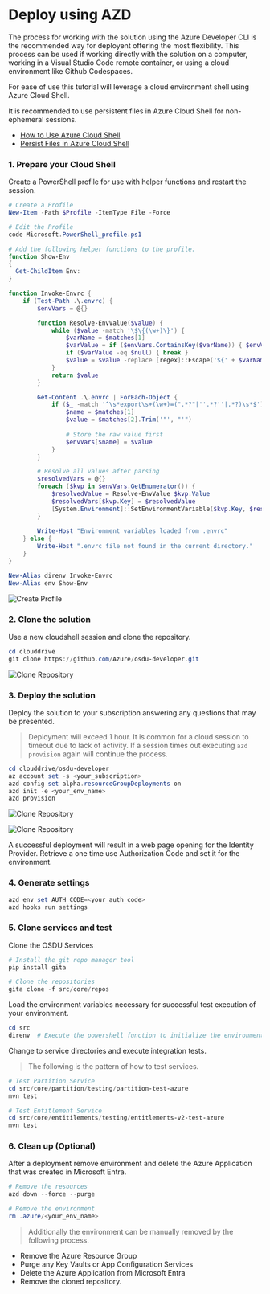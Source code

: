 # Deploy using AZD

The process for working with the solution using the Azure Developer CLI is the recommended way for deployent offering the most flexibility.  This process can be used if working directly with the solution on a computer, working in a Visual Studio Code remote container, or using a cloud environment like Github Codespaces.

For ease of use this tutorial will leverage a cloud environment shell using Azure Cloud Shell.

It is recommended to use persistent files in Azure Cloud Shell for non-ephemeral sessions.

- [How to Use Azure Cloud Shell](https://learn.microsoft.com/en-us/azure/cloud-shell/new-ui-shell-window)
- [Persist Files in  Azure Cloud Shell](https://learn.microsoft.com/en-us/azure/cloud-shell/persisting-shell-storage)

### 1. Prepare your Cloud Shell

Create a PowerShell profile for use with helper functions and restart the session.

```powershell
# Create a Profile
New-Item -Path $Profile -ItemType File -Force

# Edit the Profile
code Microsoft.PowerShell_profile.ps1

# Add the following helper functions to the profile.
function Show-Env
{
  Get-ChildItem Env:
}

function Invoke-Envrc {
    if (Test-Path .\.envrc) {
        $envVars = @{}

        function Resolve-EnvValue($value) {
            while ($value -match '\$\{(\w+)\}') {
                $varName = $matches[1]
                $varValue = if ($envVars.ContainsKey($varName)) { $envVars[$varName] } else { [System.Environment]::GetEnvironmentVariable($varName) }
                if ($varValue -eq $null) { break }
                $value = $value -replace [regex]::Escape('${' + $varName + '}'), $varValue
            }
            return $value
        }

        Get-Content .\.envrc | ForEach-Object {
            if ($_ -match '^\s*export\s+(\w+)=(".*?"|''.*?''|.*?)\s*$') {
                $name = $matches[1]
                $value = $matches[2].Trim('"', "'")
                
                # Store the raw value first
                $envVars[$name] = $value
            }
        }

        # Resolve all values after parsing
        $resolvedVars = @{}
        foreach ($kvp in $envVars.GetEnumerator()) {
            $resolvedValue = Resolve-EnvValue $kvp.Value
            $resolvedVars[$kvp.Key] = $resolvedValue
            [System.Environment]::SetEnvironmentVariable($kvp.Key, $resolvedValue, [System.EnvironmentVariableTarget]::Process)
        }
        
        Write-Host "Environment variables loaded from .envrc"
    } else {
        Write-Host ".envrc file not found in the current directory."
    }
}

New-Alias direnv Invoke-Envrc
New-Alias env Show-Env
```

![Create Profile](./images/tutorial_1.png)

### 2. Clone the solution

Use a new cloudshell session and clone the repository.

```powershell
cd clouddrive
git clone https://github.com/Azure/osdu-developer.git
```

![Clone Repository](./images/tutorial_2.png)


### 3. Deploy the solution

Deploy the solution to your subscription answering any questions that may be presented.

> Deployment will exceed 1 hour.  It is common for a cloud session to timeout due to lack of activity. If a session times out executing `azd provision` again will continue the process.

```powershell
cd clouddrive/osdu-developer
az account set -s <your_subscription>
azd config set alpha.resourceGroupDeployments on
azd init -e <your_env_name>
azd provision
```
![Clone Repository](./images/tutorial_3.png)

![Clone Repository](./images/tutorial_4.png)

A successful deployment will result in a web page opening for the Identity Provider. Retrieve a one time use Authorization Code and set it for the environment.


### 4. Generate settings

```powershell
azd env set AUTH_CODE=<your_auth_code>
azd hooks run settings
```

### 5. Clone services and test

Clone the OSDU Services

```powershell
# Install the git repo manager tool
pip install gita

# Clone the repositories
gita clone -f src/core/repos
```

Load the environment variables necessary for successful test execution of your environment.

```powershell
cd src
direnv  # Execute the powershell function to initialize the environment values
```

Change to service directories and execute integration tests.

> The following is the pattern of how to test services.

```powershell
# Test Partition Service
cd src/core/partition/testing/partition-test-azure
mvn test

# Test Entitlement Service
cd src/core/entitilements/testing/entitlements-v2-test-azure
mvn test
```

### 6. Clean up (Optional)

After a deployment remove environment and delete the Azure Application that was created in Microsoft Entra.

```powershell
# Remove the resources
azd down --force --purge

# Remove the environment
rm .azure/<your_env_name>
```

> Additionally the environment can be manually removed by the following process.

- Remove the Azure Resource Group
- Purge any Key Vaults or App Configuration Services
- Delete the Azure Application from Microsoft Entra
- Remove the cloned repository.
